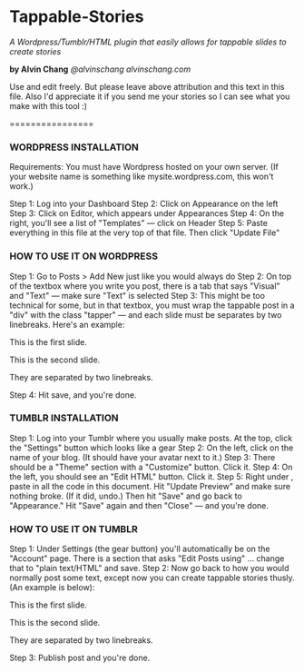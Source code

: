 Tappable-Stories
================
*A Wordpress/Tumblr/HTML plugin that easily allows for tappable slides to create stories*

**by Alvin Chang**
*@alvinschang*
*alvinschang.com*

Use and edit freely. But please leave above attribution and this text in this file.
Also I'd appreciate it if you send me your stories so I can see what you make with this tool :)

================

### WORDPRESS INSTALLATION

Requirements: You must have Wordpress hosted on your own server. (If your website name is something like mysite.wordpress.com, this won't work.)

Step 1: Log into your Dashboard
Step 2: Click on Appearance on the left
Step 3: Click on Editor, which appears under Appearances
Step 4: On the right, you'll see a list of "Templates" — click on Header
Step 5: Paste everything in this file at the very top of that file. Then click "Update File"

### HOW TO USE IT ON WORDPRESS

Step 1: Go to Posts > Add New just like you would always do
Step 2: On top of the textbox where you write you post, there is a tab that says "Visual" and "Text" — make sure "Text" is selected
Step 3: This might be too technical for some, but in that textbox, you must wrap the tappable post in a "div" with the class "tapper" — and each slide must be separates by two linebreaks. Here's an example:

  <div class="tapper">
  This is the first slide.
  
  This is the second slide.
  
  They are separated by two linebreaks.
  </div>

Step 4: Hit save, and you're done.




### TUMBLR INSTALLATION

Step 1: Log into your Tumblr where you usually make posts. At the top, click the "Settings" button which looks like a gear
Step 2: On the left, click on the name of your blog. (It should have your avatar next to it.)
Step 3: There should be a "Theme" section with a "Customize" button. Click it.
Step 4: On the left, you should see an "Edit HTML" button. Click it.
Step 5: Right under <head>, paste in all the code in this document. Hit "Update Preview" and make sure nothing broke. (If it did, undo.) Then hit "Save" and go back to "Appearance." Hit "Save" again and then "Close" — and you're done.


### HOW TO USE IT ON TUMBLR

Step 1: Under Settings (the gear button) you'll automatically be on the "Account" page. There is a section that asks "Edit Posts using" ... change that to "plain text/HTML" and save.
Step 2: Now go back to how you would normally post some text, except now you can create tappable stories thusly. (An example is below):


  <div class="tapper">
  This is the first slide.
  
  This is the second slide.
  
  They are separated by two linebreaks.
  </div>

Step 3: Publish post and you're done.
